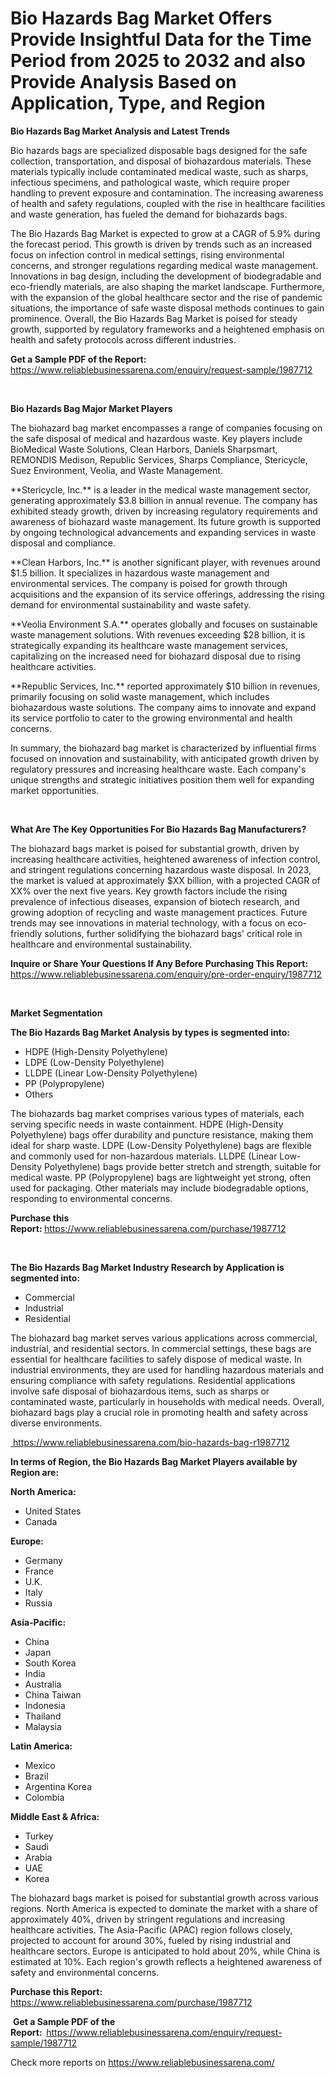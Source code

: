 <p><h1>Bio Hazards Bag Market Offers Provide Insightful Data for the Time Period from 2025 to 2032 and also Provide Analysis Based on Application, Type, and Region</h1></p><p><strong>Bio Hazards Bag Market Analysis and Latest Trends</strong></p>
<p><p>Bio hazards bags are specialized disposable bags designed for the safe collection, transportation, and disposal of biohazardous materials. These materials typically include contaminated medical waste, such as sharps, infectious specimens, and pathological waste, which require proper handling to prevent exposure and contamination. The increasing awareness of health and safety regulations, coupled with the rise in healthcare facilities and waste generation, has fueled the demand for biohazards bags.</p><p>The Bio Hazards Bag Market is expected to grow at a CAGR of 5.9% during the forecast period. This growth is driven by trends such as an increased focus on infection control in medical settings, rising environmental concerns, and stronger regulations regarding medical waste management. Innovations in bag design, including the development of biodegradable and eco-friendly materials, are also shaping the market landscape. Furthermore, with the expansion of the global healthcare sector and the rise of pandemic situations, the importance of safe waste disposal methods continues to gain prominence. Overall, the Bio Hazards Bag Market is poised for steady growth, supported by regulatory frameworks and a heightened emphasis on health and safety protocols across different industries.</p></p>
<p><strong>Get a Sample PDF of the Report:&nbsp;</strong> <a href="https://www.reliablebusinessarena.com/enquiry/request-sample/1987712?utm_campaign=2645&utm_medium=2&utm_source=Github&utm_content=ia&utm_term=05032025&utm_id=bio-hazards-bag">https://www.reliablebusinessarena.com/enquiry/request-sample/1987712</a></p>
<p>&nbsp;</p>
<p><strong>Bio Hazards Bag Major Market Players</strong></p>
<p><p>The biohazard bag market encompasses a range of companies focusing on the safe disposal of medical and hazardous waste. Key players include BioMedical Waste Solutions, Clean Harbors, Daniels Sharpsmart, REMONDIS Medison, Republic Services, Sharps Compliance, Stericycle, Suez Environment, Veolia, and Waste Management.</p><p>**Stericycle, Inc.** is a leader in the medical waste management sector, generating approximately $3.8 billion in annual revenue. The company has exhibited steady growth, driven by increasing regulatory requirements and awareness of biohazard waste management. Its future growth is supported by ongoing technological advancements and expanding services in waste disposal and compliance.</p><p>**Clean Harbors, Inc.** is another significant player, with revenues around $1.5 billion. It specializes in hazardous waste management and environmental services. The company is poised for growth through acquisitions and the expansion of its service offerings, addressing the rising demand for environmental sustainability and waste safety.</p><p>**Veolia Environment S.A.** operates globally and focuses on sustainable waste management solutions. With revenues exceeding $28 billion, it is strategically expanding its healthcare waste management services, capitalizing on the increased need for biohazard disposal due to rising healthcare activities.</p><p>**Republic Services, Inc.** reported approximately $10 billion in revenues, primarily focusing on solid waste management, which includes biohazardous waste solutions. The company aims to innovate and expand its service portfolio to cater to the growing environmental and health concerns.</p><p>In summary, the biohazard bag market is characterized by influential firms focused on innovation and sustainability, with anticipated growth driven by regulatory pressures and increasing healthcare waste. Each company's unique strengths and strategic initiatives position them well for expanding market opportunities.</p></p>
<p>&nbsp;</p>
<p><strong>What Are The Key Opportunities For Bio Hazards Bag Manufacturers?</strong></p>
<p><p>The biohazard bags market is poised for substantial growth, driven by increasing healthcare activities, heightened awareness of infection control, and stringent regulations concerning hazardous waste disposal. In 2023, the market is valued at approximately $XX billion, with a projected CAGR of XX% over the next five years. Key growth factors include the rising prevalence of infectious diseases, expansion of biotech research, and growing adoption of recycling and waste management practices. Future trends may see innovations in material technology, with a focus on eco-friendly solutions, further solidifying the biohazard bags' critical role in healthcare and environmental sustainability.</p></p>
<p><strong>Inquire or Share Your Questions If Any Before Purchasing This Report:</strong> <a href="https://www.reliablebusinessarena.com/enquiry/pre-order-enquiry/1987712?utm_campaign=2645&utm_medium=2&utm_source=Github&utm_content=ia&utm_term=05032025&utm_id=bio-hazards-bag">https://www.reliablebusinessarena.com/enquiry/pre-order-enquiry/1987712</a></p>
<p>&nbsp;</p>
<p><strong>Market Segmentation</strong></p>
<p><strong>The Bio Hazards Bag Market Analysis by types is segmented into:</strong></p>
<p><ul><li>HDPE (High-Density Polyethylene)</li><li>LDPE (Low-Density Polyethylene)</li><li>LLDPE (Linear Low-Density Polyethylene)</li><li>PP (Polypropylene)</li><li>Others</li></ul></p>
<p><p>The biohazards bag market comprises various types of materials, each serving specific needs in waste containment. HDPE (High-Density Polyethylene) bags offer durability and puncture resistance, making them ideal for sharp waste. LDPE (Low-Density Polyethylene) bags are flexible and commonly used for non-hazardous materials. LLDPE (Linear Low-Density Polyethylene) bags provide better stretch and strength, suitable for medical waste. PP (Polypropylene) bags are lightweight yet strong, often used for packaging. Other materials may include biodegradable options, responding to environmental concerns.</p></p>
<p><strong>Purchase this Report:&nbsp;</strong><a href="https://www.reliablebusinessarena.com/purchase/1987712?utm_campaign=2645&utm_medium=2&utm_source=Github&utm_content=ia&utm_term=05032025&utm_id=bio-hazards-bag">https://www.reliablebusinessarena.com/purchase/1987712</a></p>
<p>&nbsp;</p>
<p><strong>The Bio Hazards Bag Market Industry Research by Application is segmented into:</strong></p>
<p><ul><li>Commercial</li><li>Industrial</li><li>Residential</li></ul></p>
<p><p>The biohazard bag market serves various applications across commercial, industrial, and residential sectors. In commercial settings, these bags are essential for healthcare facilities to safely dispose of medical waste. In industrial environments, they are used for handling hazardous materials and ensuring compliance with safety regulations. Residential applications involve safe disposal of biohazardous items, such as sharps or contaminated waste, particularly in households with medical needs. Overall, biohazard bags play a crucial role in promoting health and safety across diverse environments.</p></p>
<p><a href="https://www.reliablebusinessarena.com/bio-hazards-bag-r1987712?utm_campaign=2645&utm_medium=2&utm_source=Github&utm_content=ia&utm_term=05032025&utm_id=bio-hazards-bag">&nbsp;https://www.reliablebusinessarena.com/bio-hazards-bag-r1987712</a></p>
<p><strong>In terms of Region, the Bio Hazards Bag Market Players available by Region are:</strong></p>
<p>
    <p> <strong> North America: </strong>
        <ul>
            <li>United States</li>
            <li>Canada</li>
        </ul>
        </p> 
    <p> <strong> Europe: </strong>
        <ul>
            <li>Germany</li>
            <li>France</li>
            <li>U.K.</li>
            <li>Italy</li>
            <li>Russia</li>
        </ul>
        </p> 
    <p> <strong> Asia-Pacific: </strong>
        <ul>
            <li>China</li>
            <li>Japan</li>
            <li>South Korea</li>
            <li>India</li>
            <li>Australia</li>
            <li>China Taiwan</li>
            <li>Indonesia</li>
            <li>Thailand</li>
            <li>Malaysia</li>
        </ul>
        </p> 
    <p> <strong> Latin America: </strong>
        <ul>
            <li>Mexico</li>
            <li>Brazil</li>
            <li>Argentina Korea</li>
            <li>Colombia</li>
        </ul>
        </p> 
    <p> <strong> Middle East & Africa: </strong>
        <ul>
            <li>Turkey</li>
            <li>Saudi</li>
            <li>Arabia</li>
            <li>UAE</li>
            <li>Korea</li>
        </ul>
    </p>
    </p>
<p><p>The biohazard bags market is poised for substantial growth across various regions. North America is expected to dominate the market with a share of approximately 40%, driven by stringent regulations and increasing healthcare activities. The Asia-Pacific (APAC) region follows closely, projected to account for around 30%, fueled by rising industrial and healthcare sectors. Europe is anticipated to hold about 20%, while China is estimated at 10%. Each region's growth reflects a heightened awareness of safety and environmental concerns.</p></p>
<p><strong>Purchase this Report: </strong><a href="https://www.reliablebusinessarena.com/purchase/1987712?utm_campaign=2645&utm_medium=2&utm_source=Github&utm_content=ia&utm_term=05032025&utm_id=bio-hazards-bag">https://www.reliablebusinessarena.com/purchase/1987712</a></p>
<p>&nbsp;<strong>Get a Sample PDF of the Report:&nbsp;&nbsp;</strong><a href="https://www.reliablebusinessarena.com/enquiry/request-sample/1987712?utm_campaign=2645&utm_medium=2&utm_source=Github&utm_content=ia&utm_term=05032025&utm_id=bio-hazards-bag">https://www.reliablebusinessarena.com/enquiry/request-sample/1987712</a></p>
<p><strong></strong></p>
<p>Check more reports on <a href="https://www.reliablebusinessarena.com/?utm_campaign=2645&utm_medium=2&utm_source=Github&utm_content=ia&utm_term=05032025&utm_id=bio-hazards-bag">https://www.reliablebusinessarena.com/</a></p>